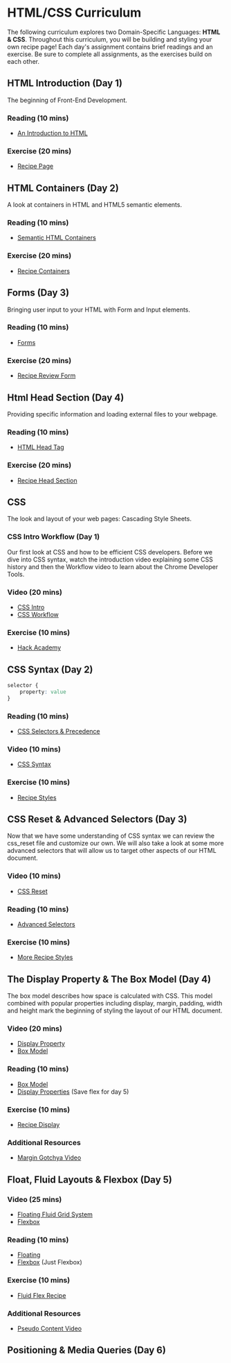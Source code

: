 # HTML/CSS Curriculum

The following curriculum explores two Domain-Specific Languages: **HTML & CSS**. Throughout this curriculum, you will be building and styling your own recipe page! Each day's assignment contains brief readings and an exercise. Be sure to complete all assignments, as the exercises build on each other.

## HTML Introduction (Day 1)

The beginning of Front-End Development.

### Reading (10 mins)

+ [An Introduction to HTML](readings/introduction.md)

### Exercise (20 mins)

+ [Recipe Page](homeworks/introduction/introduction_html_exercise.md)

## HTML Containers (Day 2)

A look at containers in HTML and HTML5 semantic elements.

### Reading (10 mins)

+ [Semantic HTML Containers](readings/containers.md)

### Exercise (20 mins)

+ [Recipe Containers](homeworks/containers/containers_html_exercise.md)

## Forms (Day 3)

Bringing user input to your HTML with Form and Input elements.

### Reading (10 mins)

+ [Forms](readings/forms.md)

### Exercise (20 mins)

+ [Recipe Review Form](homeworks/forms/forms_html_exercise.md)

## Html Head Section (Day 4)

Providing specific information and loading external files to your webpage.

### Reading (10 mins)

+ [HTML Head Tag](readings/head_section.md)

### Exercise (20 mins)

+ [Recipe Head Section](homeworks/head_section/html_head_section_exercise.md)

## CSS

The look and layout of your web pages: Cascading Style Sheets.

### CSS Intro Workflow  (Day 1)

Our first look at CSS and how to be efficient CSS developers. Before we dive into CSS syntax, watch the introduction video explaining some CSS history and then the Workflow video to learn about the Chrome Developer Tools.

### Video (20 mins)

+ [CSS Intro](https://vimeo.com/album/3732382/video/151188850)
+ [CSS Workflow](https://vimeo.com/168826664)

### Exercise (10 mins)

+ [Hack Academy](homeworks/css_intro/css_workflow_exercise.md)

## CSS Syntax (Day 2)

```css
selector {
    property: value
}
```

### Reading (10 mins)

+ [CSS Selectors & Precedence](readings/css_selectors_precedence.md)

### Video (10 mins)

+ [CSS Syntax](https://vimeo.com/album/3732382/video/151185331)

### Exercise (10 mins)

+ [Recipe Styles](homeworks/css_syntax/css_syntax_exercise.md)

## CSS Reset & Advanced Selectors (Day 3)

Now that we have some understanding of CSS syntax we can review the css_reset file and customize our own. We will also take a look at some more advanced selectors that will allow us to target other aspects of our HTML document.

### Video (10 mins)

+ [CSS Reset](https://vimeo.com/album/3732382/video/151190181)

### Reading (10 mins)

+ [Advanced Selectors](readings/advanced_selectors.md)

### Exercise (10 mins)

+ [More Recipe Styles](homeworks/css_syntax/css_advanced_selectors_exercise.md)

## The Display Property & The Box Model (Day 4)

The box model describes how space is calculated with CSS. This model combined with popular properties including display, margin, padding, width and height mark the beginning of styling the layout of our HTML document.

### Video (20 mins)

+ [Display Property](https://vimeo.com/album/3732382/video/151190176)
+ [Box Model](https://vimeo.com/album/3732382/video/151190177)

### Reading (10 mins)

+ [Box Model](readings/box_model.md)
+ [Display Properties](readings/display.md) (Save flex for day 5)

### Exercise (10 mins)

+ [Recipe Display](homeworks/display_box_model/exercise.md)

### Additional Resources

+ [Margin Gotchya Video](https://vimeo.com/album/3732382/video/151190180)

## Float, Fluid Layouts & Flexbox (Day 5)

### Video (25 mins)

+ [Floating Fluid Grid System](???)
+ [Flexbox](???)

### Reading (10 mins)

+ [Floating](readings/floats_clear_fix.md)
+ [Flexbox](readings/display.md) (Just Flexbox)

### Exercise (10 mins)

+ [Fluid Flex Recipe](homeworks/float_fluid_flex/exercise.md)

### Additional Resources

+ [Pseudo Content Video](https://vimeo.com/album/3732382/video/151190178)

## Positioning & Media Queries (Day 6)


